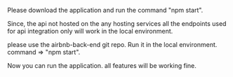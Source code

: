 Please download the application and run the command "npm start".

Since, the api not hosted on the any hosting services all the endpoints used for api integration only will work in the local environment.

please use the airbnb-back-end git repo. Run it in the local environment. command => "npm start".

Now you can run the application. all features will be working fine.
